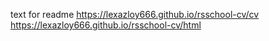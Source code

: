 text for readme
https://lexazloy666.github.io/rsschool-cv/cv
https://lexazloy666.github.io/rsschool-cv/html


